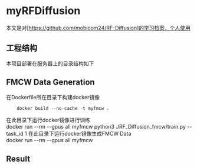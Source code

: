 **myRFDiffusion**
===================================
本文是对[https://github.com/mobicom24/RF-Diffusion]的学习档案，个人使用

**工程结构**
-------------
本项目部署在服务器上的目录结构如下


**FMCW Data Generation**
-----------
在Dockerfile所在目录下构建docker镜像<br>
```python
    docker build --no-cache -t myfmcw .
```
在此目录下运行docker镜像进行训练<br>
    docker run --rm --gpus all myfmcw python3 ./RF_Diffusion_fmcw/train.py --task_id 1
在此目录下运行docker镜像生成FMCW Data<br>
    docker run --rm --gpus all myfmcw

**Result**
----------




